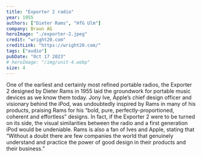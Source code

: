 ```yaml
---
title: "Exporter 2 radio"
year: 1955
authors: ["Dieter Rams", "HfG Ulm"]
company: Braun AG
heroImage: "./exporter-2.jpeg"
credit: "wright20.com"
creditLink: "https://wright20.com/"
tags: ["audio"]
pubDate: "Oct 17 2023"
# heroImage: "/img/unit-4.webp"
size: 4
---
```


One of the earliest and certainly most refined portable radios, the Exporter 2 designed by Dieter Rams in 1955 laid the groundwork for portable music devices as we know them today. Jony Ive, Apple’s chief design officer and visionary behind the iPod, was undoubtedly inspired by Rams in many of his products, praising Rams for his “bold, pure, perfectly-proportioned, coherent and effortless” designs. In fact, if the Exporter 2 were to be turned on its side, the visual similarities between the radio and a first generation iPod would be undeniable. Rams is also a fan of Ives and Apple, stating that “Without a doubt there are few companies the world that genuinely understand and practice the power of good design in their products and their business.”
